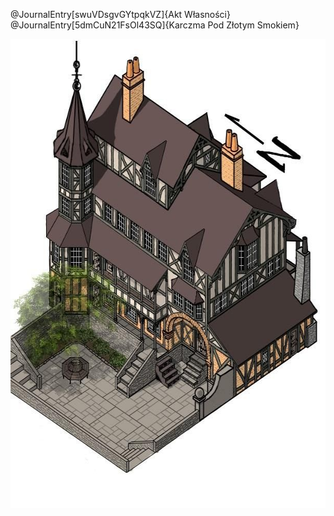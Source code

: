 <p>@JournalEntry[swuVDsgvGYtpqkVZ]{Akt Własności} @JournalEntry[5dmCuN21FsOl43SQ]{Karczma Pod Złotym Smokiem}</p>
<p><img src="images/Handouts/waterdeep_trollskull_manor.jpg" alt="" width="611" height="750"></p>